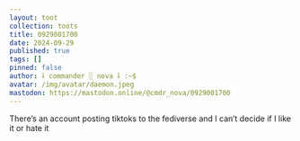 ```yaml
---
layout: toot
collection: toots
title: 0929001700
date: 2024-09-29
published: true
tags: []
pinned: false
author: ⸸ commander ░ nova ⸸ :~$
avatar: /img/avatar/daemon.jpeg
mastodon: https://mastodon.online/@cmdr_nova/0929001700
---
```


There’s an account posting tiktoks to the fediverse and I can’t decide if I like it or hate it
